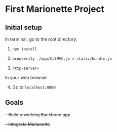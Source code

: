 # First Marionette Project
## Initial setup

In terminal, go to the root directory:

1. `npm install`

2. `browserify ./app/CatMVC.js > static/bundle.js`

3. `http-server~`

In your web browser

4. Go to `localhost:8080` 

## Goals
<s>- Build a working Backbone app</s>

<s> - Integrate Marionette</s>
